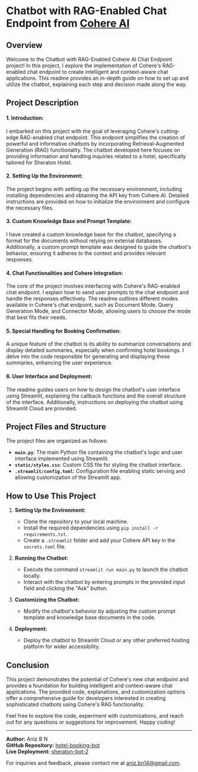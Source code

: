 # Chatbot with RAG-Enabled Chat Endpoint from [Cohere AI](https://cohere.com/)  

## Overview

Welcome to the Chatbot with RAG-Enabled Cohere AI Chat Endpoint project! In this project, I explore the implementation of Cohere's RAG-enabled chat endpoint to create intelligent and context-aware chat applications. This readme provides an in-depth guide on how to set up and utilize the chatbot, explaining each step and decision made along the way.

## Project Description

#### 1. **Introduction:**
I embarked on this project with the goal of leveraging Cohere's cutting-edge RAG-enabled chat endpoint. This endpoint simplifies the creation of powerful and informative chatbots by incorporating Retrieval-Augmented Generation (RAG) functionality. The chatbot developed here focuses on providing information and handling inquiries related to a hotel, specifically tailored for Sheraton Hotel.

#### 2. **Setting Up the Environment:**
The project begins with setting up the necessary environment, including installing dependencies and obtaining the API key from Cohere.AI. Detailed instructions are provided on how to initialize the environment and configure the necessary files.

#### 3. **Custom Knowledge Base and Prompt Template:**
I have created a custom knowledge base for the chatbot, specifying a format for the documents without relying on external databases. Additionally, a custom prompt template was designed to guide the chatbot's behavior, ensuring it adheres to the context and provides relevant responses.

#### 4. **Chat Functionalities and Cohere Integration:**
The core of the project involves interfacing with Cohere's RAG-enabled chat endpoint. I explain how to send user prompts to the chat endpoint and handle the responses effectively. The readme outlines different modes available in Cohere's chat endpoint, such as Document Mode, Query Generation Mode, and Connector Mode, allowing users to choose the mode that best fits their needs.

#### 5. **Special Handling for Booking Confirmation:**
A unique feature of the chatbot is its ability to summarize conversations and display detailed summaries, especially when confirming hotel bookings. I delve into the code responsible for generating and displaying these summaries, enhancing the user experience.

#### 6. **User Interface and Deployment:**
The readme guides users on how to design the chatbot's user interface using Streamlit, explaining the callback functions and the overall structure of the interface. Additionally, instructions on deploying the chatbot using Streamlit Cloud are provided.

## Project Files and Structure

The project files are organized as follows:

- **`main.py`**: The main Python file containing the chatbot's logic and user interface implemented using Streamlit.
- **`static/styles.css`**: Custom CSS file for styling the chatbot interface.
- **`.streamlit/config.toml`**: Configuration file enabling static serving and allowing customization of the Streamlit app.

## How to Use This Project

1. **Setting Up the Environment:**
   - Clone the repository to your local machine.
   - Install the required dependencies using `pip install -r requirements.txt`.
   - Create a `.streamlit` folder and add your Cohere API key in the `secrets.toml` file.

2. **Running the Chatbot:**
   - Execute the command `streamlit run main.py` to launch the chatbot locally.
   - Interact with the chatbot by entering prompts in the provided input field and clicking the "Ask" button.

3. **Customizing the Chatbot:**
   - Modify the chatbot's behavior by adjusting the custom prompt template and knowledge base documents in the code.

4. **Deployment:**
   - Deploy the chatbot to Streamlit Cloud or any other preferred hosting platform for wider accessibility.

## Conclusion

This project demonstrates the potential of Cohere's new chat endpoint and provides a foundation for building intelligent and context-aware chat applications. The provided code, explanations, and customization options offer a comprehensive guide for developers interested in creating sophisticated chatbots using Cohere's RAG functionality.

Feel free to explore the code, experiment with customizations, and reach out for any questions or suggestions for improvement. Happy coding!

---

**Author:** Aniz B N  
**GitHub Repository:** [hotel-booking-bot](https://github.com/4N1Z/hotel-coChat-Cohere)  
**Live Deployment:** [sheraton-bot-2](https://hotel-cochat-cohere.streamlit.app/)

For inquiries and feedback, please contact me at [aniz.bn14@gmail.com](mailto:aniz.bn14@gmail.com]).